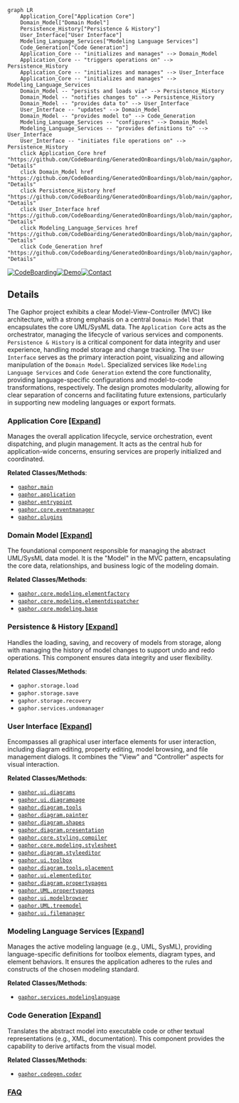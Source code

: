 ```mermaid
graph LR
    Application_Core["Application Core"]
    Domain_Model["Domain Model"]
    Persistence_History["Persistence & History"]
    User_Interface["User Interface"]
    Modeling_Language_Services["Modeling Language Services"]
    Code_Generation["Code Generation"]
    Application_Core -- "initializes and manages" --> Domain_Model
    Application_Core -- "triggers operations on" --> Persistence_History
    Application_Core -- "initializes and manages" --> User_Interface
    Application_Core -- "initializes and manages" --> Modeling_Language_Services
    Domain_Model -- "persists and loads via" --> Persistence_History
    Domain_Model -- "notifies changes to" --> Persistence_History
    Domain_Model -- "provides data to" --> User_Interface
    User_Interface -- "updates" --> Domain_Model
    Domain_Model -- "provides model to" --> Code_Generation
    Modeling_Language_Services -- "configures" --> Domain_Model
    Modeling_Language_Services -- "provides definitions to" --> User_Interface
    User_Interface -- "initiates file operations on" --> Persistence_History
    click Application_Core href "https://github.com/CodeBoarding/GeneratedOnBoardings/blob/main/gaphor/Application_Core.md" "Details"
    click Domain_Model href "https://github.com/CodeBoarding/GeneratedOnBoardings/blob/main/gaphor/Domain_Model.md" "Details"
    click Persistence_History href "https://github.com/CodeBoarding/GeneratedOnBoardings/blob/main/gaphor/Persistence_History.md" "Details"
    click User_Interface href "https://github.com/CodeBoarding/GeneratedOnBoardings/blob/main/gaphor/User_Interface.md" "Details"
    click Modeling_Language_Services href "https://github.com/CodeBoarding/GeneratedOnBoardings/blob/main/gaphor/Modeling_Language_Services.md" "Details"
    click Code_Generation href "https://github.com/CodeBoarding/GeneratedOnBoardings/blob/main/gaphor/Code_Generation.md" "Details"
```

[![CodeBoarding](https://img.shields.io/badge/Generated%20by-CodeBoarding-9cf?style=flat-square)](https://github.com/CodeBoarding/GeneratedOnBoardings)[![Demo](https://img.shields.io/badge/Try%20our-Demo-blue?style=flat-square)](https://www.codeboarding.org/demo)[![Contact](https://img.shields.io/badge/Contact%20us%20-%20contact@codeboarding.org-lightgrey?style=flat-square)](mailto:contact@codeboarding.org)

## Details

The Gaphor project exhibits a clear Model-View-Controller (MVC) like architecture, with a strong emphasis on a central `Domain Model` that encapsulates the core UML/SysML data. The `Application Core` acts as the orchestrator, managing the lifecycle of various services and components. `Persistence & History` is a critical component for data integrity and user experience, handling model storage and change tracking. The `User Interface` serves as the primary interaction point, visualizing and allowing manipulation of the `Domain Model`. Specialized services like `Modeling Language Services` and `Code Generation` extend the core functionality, providing language-specific configurations and model-to-code transformations, respectively. The design promotes modularity, allowing for clear separation of concerns and facilitating future extensions, particularly in supporting new modeling languages or export formats.

### Application Core [[Expand]](./Application_Core.md)
Manages the overall application lifecycle, service orchestration, event dispatching, and plugin management. It acts as the central hub for application-wide concerns, ensuring services are properly initialized and coordinated.


**Related Classes/Methods**:

- <a href="https://github.com/gaphor/gaphor/blob/main/gaphor/main.py" target="_blank" rel="noopener noreferrer">`gaphor.main`</a>
- <a href="https://github.com/gaphor/gaphor/blob/main/gaphor/application.py" target="_blank" rel="noopener noreferrer">`gaphor.application`</a>
- <a href="https://github.com/gaphor/gaphor/blob/main/gaphor/entrypoint.py" target="_blank" rel="noopener noreferrer">`gaphor.entrypoint`</a>
- <a href="https://github.com/gaphor/gaphor/blob/main/gaphor/core/eventmanager.py" target="_blank" rel="noopener noreferrer">`gaphor.core.eventmanager`</a>
- <a href="https://github.com/gaphor/gaphor/blob/main/gaphor/plugins" target="_blank" rel="noopener noreferrer">`gaphor.plugins`</a>


### Domain Model [[Expand]](./Domain_Model.md)
The foundational component responsible for managing the abstract UML/SysML data model. It is the "Model" in the MVC pattern, encapsulating the core data, relationships, and business logic of the modeling domain.


**Related Classes/Methods**:

- <a href="https://github.com/gaphor/gaphor/blob/main/gaphor/core/modeling/elementfactory.py" target="_blank" rel="noopener noreferrer">`gaphor.core.modeling.elementfactory`</a>
- <a href="https://github.com/gaphor/gaphor/blob/main/gaphor/core/modeling/elementdispatcher.py" target="_blank" rel="noopener noreferrer">`gaphor.core.modeling.elementdispatcher`</a>
- <a href="https://github.com/gaphor/gaphor/blob/main/gaphor/core/modeling/base.py" target="_blank" rel="noopener noreferrer">`gaphor.core.modeling.base`</a>


### Persistence & History [[Expand]](./Persistence_History.md)
Handles the loading, saving, and recovery of models from storage, along with managing the history of model changes to support undo and redo operations. This component ensures data integrity and user flexibility.


**Related Classes/Methods**:

- `gaphor.storage.load`
- `gaphor.storage.save`
- `gaphor.storage.recovery`
- `gaphor.services.undomanager`


### User Interface [[Expand]](./User_Interface.md)
Encompasses all graphical user interface elements for user interaction, including diagram editing, property editing, model browsing, and file management dialogs. It combines the "View" and "Controller" aspects for visual interaction.


**Related Classes/Methods**:

- <a href="https://github.com/gaphor/gaphor/blob/main/gaphor/ui/diagrams.py" target="_blank" rel="noopener noreferrer">`gaphor.ui.diagrams`</a>
- <a href="https://github.com/gaphor/gaphor/blob/main/gaphor/ui/diagrampage.py" target="_blank" rel="noopener noreferrer">`gaphor.ui.diagrampage`</a>
- <a href="https://github.com/gaphor/gaphor/blob/main/gaphor/diagram/tools" target="_blank" rel="noopener noreferrer">`gaphor.diagram.tools`</a>
- <a href="https://github.com/gaphor/gaphor/blob/main/gaphor/diagram/painter.py" target="_blank" rel="noopener noreferrer">`gaphor.diagram.painter`</a>
- <a href="https://github.com/gaphor/gaphor/blob/main/gaphor/diagram/shapes.py" target="_blank" rel="noopener noreferrer">`gaphor.diagram.shapes`</a>
- <a href="https://github.com/gaphor/gaphor/blob/main/gaphor/diagram/presentation.py" target="_blank" rel="noopener noreferrer">`gaphor.diagram.presentation`</a>
- <a href="https://github.com/gaphor/gaphor/blob/main/gaphor/core/styling/compiler.py" target="_blank" rel="noopener noreferrer">`gaphor.core.styling.compiler`</a>
- <a href="https://github.com/gaphor/gaphor/blob/main/gaphor/core/modeling/stylesheet.py" target="_blank" rel="noopener noreferrer">`gaphor.core.modeling.stylesheet`</a>
- <a href="https://github.com/gaphor/gaphor/blob/main/gaphor/diagram/styleeditor.py" target="_blank" rel="noopener noreferrer">`gaphor.diagram.styleeditor`</a>
- <a href="https://github.com/gaphor/gaphor/blob/main/gaphor/ui/toolbox.py" target="_blank" rel="noopener noreferrer">`gaphor.ui.toolbox`</a>
- <a href="https://github.com/gaphor/gaphor/blob/main/gaphor/diagram/tools/placement.py" target="_blank" rel="noopener noreferrer">`gaphor.diagram.tools.placement`</a>
- <a href="https://github.com/gaphor/gaphor/blob/main/gaphor/ui/elementeditor.py" target="_blank" rel="noopener noreferrer">`gaphor.ui.elementeditor`</a>
- <a href="https://github.com/gaphor/gaphor/blob/main/gaphor/diagram/propertypages.py" target="_blank" rel="noopener noreferrer">`gaphor.diagram.propertypages`</a>
- <a href="https://github.com/gaphor/gaphor/blob/main/gaphor/UML/propertypages.py" target="_blank" rel="noopener noreferrer">`gaphor.UML.propertypages`</a>
- <a href="https://github.com/gaphor/gaphor/blob/main/gaphor/ui/modelbrowser.py" target="_blank" rel="noopener noreferrer">`gaphor.ui.modelbrowser`</a>
- <a href="https://github.com/gaphor/gaphor/blob/main/gaphor/UML/treemodel.py" target="_blank" rel="noopener noreferrer">`gaphor.UML.treemodel`</a>
- <a href="https://github.com/gaphor/gaphor/blob/main/gaphor/ui/filemanager.py" target="_blank" rel="noopener noreferrer">`gaphor.ui.filemanager`</a>


### Modeling Language Services [[Expand]](./Modeling_Language_Services.md)
Manages the active modeling language (e.g., UML, SysML), providing language-specific definitions for toolbox elements, diagram types, and element behaviors. It ensures the application adheres to the rules and constructs of the chosen modeling standard.


**Related Classes/Methods**:

- <a href="https://github.com/gaphor/gaphor/blob/main/gaphor/services/modelinglanguage.py" target="_blank" rel="noopener noreferrer">`gaphor.services.modelinglanguage`</a>


### Code Generation [[Expand]](./Code_Generation.md)
Translates the abstract model into executable code or other textual representations (e.g., XML, documentation). This component provides the capability to derive artifacts from the visual model.


**Related Classes/Methods**:

- <a href="https://github.com/gaphor/gaphor/blob/main/gaphor/codegen/coder.py" target="_blank" rel="noopener noreferrer">`gaphor.codegen.coder`</a>




### [FAQ](https://github.com/CodeBoarding/GeneratedOnBoardings/tree/main?tab=readme-ov-file#faq)